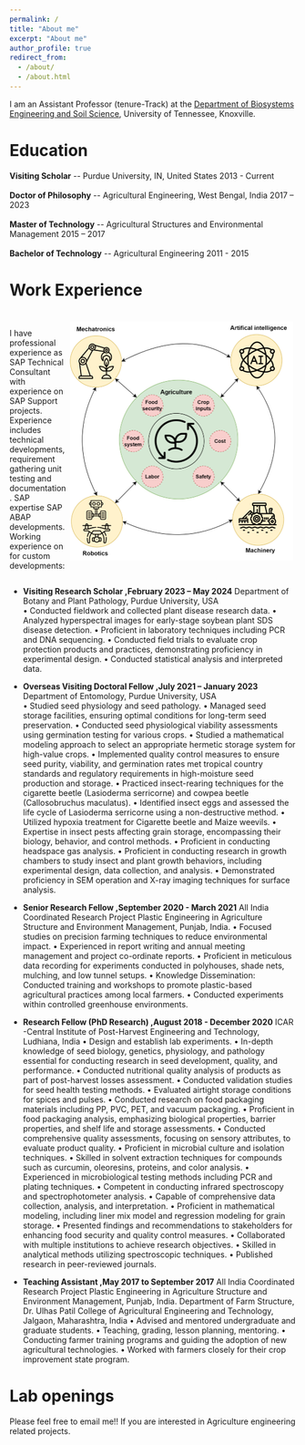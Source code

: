 ```yaml
---
permalink: /
title: "About me"
excerpt: "About me"
author_profile: true
redirect_from: 
  - /about/
  - /about.html
---
```



I am an Assistant Professor (tenure-Track) at the [Department of Biosystems Engineering and Soil Science](https://bess.tennessee.edu/), University of Tennessee, Knoxville.

# Education

**Visiting Scholar** -- Purdue University, IN, United States            2013 - Current    
<br/>
**Doctor of Philosophy** -- Agricultural Engineering, West Bengal, India   2017 – 2023     
<br/>
**Master of Technology** -- Agricultural Structures and Environmental Management    2015 – 2017    
<br/>
**Bachelor of Technology** -- Agricultural Engineering          2011 - 2015     
# Work Experience

<p style='padding:0.0em; margin-left:0.0em; display: inline-block;'>  
<img src="/images/Vision.png" style="zoom:50%;  float:right; padding:0.8em"/>
<br> I have professional experience as SAP Technical Consultant with experience on SAP Support projects. Experience includes technical developments, requirement gathering unit testing and documentation. SAP expertise SAP ABAP developments. Working experience on for custom developments:<br>
</p>

- **Visiting Research Scholar ,February 2023 – May 2024** Department of Botany and Plant Pathology, Purdue University, USA               
•	Conducted fieldwork and collected plant disease research data.
•	Analyzed hyperspectral images for early-stage soybean plant SDS disease detection.
•	Proficient in laboratory techniques including PCR and DNA sequencing.
•	Conducted field trials to evaluate crop protection products and practices, demonstrating proficiency in experimental design.
•	Conducted statistical analysis and interpreted data.



- **Overseas Visiting Doctoral Fellow ,July 2021 – January 2023** Department of Entomology, Purdue University, USA                      
•	Studied seed physiology and seed pathology.
•	Managed seed storage facilities, ensuring optimal conditions for long-term seed preservation.
•	Conducted seed physiological viability assessments using germination testing for various crops.
•	Studied a mathematical modeling approach to select an appropriate hermetic storage system for high-value crops.
•	Implemented quality control measures to ensure seed purity, viability, and germination rates met tropical country standards and regulatory requirements in high-moisture seed production and storage.
•	Practiced insect-rearing techniques for the cigarette beetle (Lasioderma serricorne) and cowpea beetle (Callosobruchus maculatus).
•	Identified insect eggs and assessed the life cycle of Lasioderma serricorne using a non-destructive method.
•	Utilized hypoxia treatment for Cigarette beetle and Maize weevils.
•	Expertise in insect pests affecting grain storage, encompassing their biology, behavior, and control methods.
•	Proficient in conducting headspace gas analysis.
•	Proficient in conducting research in growth chambers to study insect and plant growth behaviors, including experimental design, data collection, and analysis.
•	Demonstrated proficiency in SEM operation and X-ray imaging techniques for surface analysis.



- **Senior Research Fellow ,September 2020 - March 2021** All India Coordinated Research Project Plastic Engineering in Agriculture Structure and        Environment Management, Punjab, India.
•	Focused studies on precision farming techniques to reduce environmental impact.
•	Experienced in report writing and annual meeting management and project co-ordinate reports.
•	Proficient in meticulous data recording for experiments conducted in polyhouses, shade nets, mulching, and low tunnel setups.
•	Knowledge Dissemination: Conducted training and workshops to promote plastic-based agricultural practices among local farmers.
•	Conducted experiments within controlled greenhouse environments.



- **Research Fellow (PhD Research) ,August 2018 - December 2020** ICAR -Central Institute of Post-Harvest Engineering and Technology, Ludhiana, India
•	Design and establish lab experiments.
•	In-depth knowledge of seed biology, genetics, physiology, and pathology essential for conducting research in seed development, quality, and performance.
•	Conducted nutritional quality analysis of products as part of post-harvest losses assessment.
•	Conducted validation studies for seed health testing methods.
•	Evaluated airtight storage conditions for spices and pulses.
•	Conducted research on food packaging materials including PP, PVC, PET, and vacuum packaging.
•	Proficient in food packaging analysis, emphasizing biological properties, barrier properties, and shelf life and storage assessments.
•	Conducted comprehensive quality assessments, focusing on sensory attributes, to evaluate product quality.
•	Proficient in microbial culture and isolation techniques.
•	Skilled in solvent extraction techniques for compounds such as curcumin, oleoresins, proteins, and color analysis.
•	Experienced in microbiological testing methods including PCR and plating techniques.
•	Competent in conducting infrared spectroscopy and spectrophotometer analysis.
•	Capable of comprehensive data collection, analysis, and interpretation.
•	Proficient in mathematical modeling, including liner mix model and regression modeling for grain storage.
•	Presented findings and recommendations to stakeholders for enhancing food security and quality control measures.
•	Collaborated with multiple institutions to achieve research objectives.
•	Skilled in analytical methods utilizing spectroscopic techniques.
•	Published research in peer-reviewed journals.



- **Teaching Assistant ,May 2017 to September 2017** All India Coordinated Research Project Plastic Engineering in Agriculture Structure and        Environment Management, Punjab, India.
Department of Farm Structure, Dr. Ulhas Patil College of Agricultural Engineering and Technology, Jalgaon, Maharashtra, India
•	Advised and mentored undergraduate and graduate students.
•	Teaching, grading, lesson planning, mentoring.
•	Conducting farmer training programs and guiding the adoption of new agricultural technologies.
•	Worked with farmers closely for their crop improvement state program. 




Lab openings
======
Please feel free to email me!! If you are interested in Agriculture engineering related projects.
